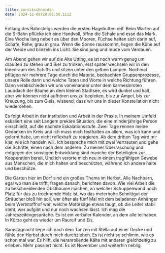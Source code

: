 ```yaml
---
title: zurückschneiden
date: 2024-11-08T20:07:50.111Z
---
```

Entlang des Bahnsteigs werden die ersten Hagebutten reif. Beim Warten auf die S-Bahn pflücke ich eine Handvoll, öffne die Schale und esse das Mark. Eine Woche lang nebelt es über den Mooren, Füchse halten sich darin auf, Schafe, Rehe; grau in grau. Wenn die Sonne rauskommt, liegen die Kühe auf der Weide und blinzeln ins Licht. Sie sind jung und müde vom Verdauen.

Am Abend gehen wir auf die Alte Utting, es ist noch warm genug um draußen zu stehen und Bier zu trinken, erst später wechseln wir in den Innenraum des Schiffs und sitzen unter den gelben Lampen. Nochmal pflügen wir mehrere Tage durch die Materie, beobachten Gruppenprozesse, unsere Rolle darin und welche Taten und Worte in welche Richtung führen. Dann verabschieden wir uns voneinander unter dem karmesinroten Laubdach der Bäume an dem kleinen Stadtsee, es wird dunkel und kalt, aber wir können nicht aufhören uns zu begleiten, bis zur Ampel, bis zur Kreuzung, bis zum Gleis, wissend, dass wir uns in dieser Konstellation nicht wiedersehen.

Es folgt Arbeit in der Institution und Arbeit in der Praxis. In meinem Umfeld eskaliert eine seit Langem prekäre Situation, die eine minderjährige Person einschließt, auf die nächste Eskalationsstufe. Zwei Tage rennen meine Gedanken im Kreis und ich muss mich festhalten an allem, was ich kann und gelernt habe, um nicht reflexhaft zu reagieren. Ab dem dritten Tag wird mir klar, wie ich handeln will. Ich bespreche mich mit zwei Vertrauten und gehe die Schritte, einen nach dem anderen. Zu meiner Überraschung und entgegen der sonstigen Entwicklung sind manche der Beteiligten zur Kooperation bereit. Und ich verorte mich neu in einem tragfähigen Gewebe aus Menschen, die mich halten und beschützen, während ich andere halte und beschütze.

Die Gärten hier im Dorf sind ein großes Thema im Herbst. Alle Nachbarn, egal wo man sie trifft, fragen danach, berichten davon. Wie viel Arbeit die zu beschneidenden Obstbäume machen, an welcher Schuppenwand noch Platz für das zu trocknende Holz ist, wo das meterhohe Schnittgut der Sträucher bloß hin soll, wer öfter als fünf Mal mit dem beladenen Anhänger beim Wertstoffhof war, welche Motorsäge etwas taugt, ob die Leiter stabil steht, wer aufgibt und nur noch wachsen lässt. Ich mag die Jahreszeitengespräche. Es ist ein verbaler Kalender, an dem alle teilhaben. In Kürze geht es wieder um Raureif und Eis.

Samstagnacht liege ich nach dem Tanzen mit Stella auf einer Decke und fühle den Herbst durch mich durchziehen. Es ist nicht so schlimm, wie es schon mal war. Es hilft, die heranrollende Kälte mit anderen gleichzeitig zu erleben. Mehr passiert nicht. Es ist November und weiterhin neblig.